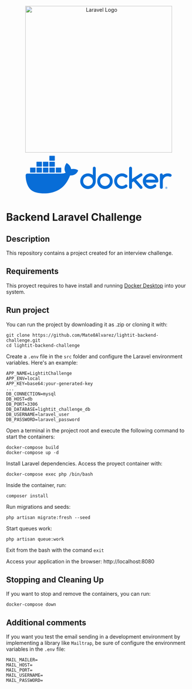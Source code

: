 <p align="center" valign="center"><a href="https://laravel.com" target="_blank"><img src="https://raw.githubusercontent.com/laravel/art/master/logo-lockup/5%20SVG/2%20CMYK/1%20Full%20Color/laravel-logolockup-cmyk-red.svg" width="400" alt="Laravel Logo"></a>
<a href="https://www.docker.com/" target="_blank"><svg viewBox="-5.724 -43.601 2000 600" style="fill:#086dd7;width: 400px"><path d="m934.957 149.221c-10.479-.345-19.253 7.869-19.599 18.348-.014.417-.014.834 0 1.251v94.24c-45.47-36.517-111.933-29.258-148.449 16.211-15.064 18.758-23.271 42.096-23.264 66.153-.996 58.292 45.451 106.354 103.744 107.351 58.292.996 106.354-45.451 107.351-103.743.021-1.203.021-2.405 0-3.607v-176.512c.157-5.29-1.933-10.399-5.753-14.061-3.741-3.658-8.799-5.655-14.03-5.538m-24.799 221.525c-6.741 15.855-19.321 28.513-35.136 35.352-16.569 7.015-35.274 7.015-51.844 0-15.782-6.775-28.314-19.418-34.951-35.26-6.935-16.383-6.935-34.876 0-51.258 6.651-15.789 19.187-28.368 34.951-35.075 16.569-7.015 35.274-7.015 51.844 0 15.814 6.839 28.395 19.495 35.136 35.352 6.933 16.319 6.933 34.755 0 51.074"></path><path d="m1155.344 270.69c-41.243-41.206-108.082-41.176-149.288.067-19.769 19.785-30.876 46.606-30.886 74.574-.996 58.293 45.451 106.355 103.744 107.352 58.292.996 106.354-45.452 107.351-103.744.021-1.202.021-2.404 0-3.607.009-13.882-2.645-27.637-7.815-40.521-5.326-12.813-13.185-24.418-23.106-34.121m-13.63 100.056c-3.371 7.823-8.17 14.95-14.153 21.015-6.036 6.063-13.166 10.929-21.015 14.337-16.558 7.017-35.254 7.017-51.812 0-15.8-6.76-28.347-19.406-34.982-35.259-6.935-16.383-6.935-34.876 0-51.259 6.67-15.765 19.218-28.312 34.982-34.982 16.558-7.017 35.254-7.017 51.812 0 7.849 3.408 14.979 8.273 21.015 14.338 5.983 6.063 10.782 13.19 14.153 21.014 6.893 16.327 6.893 34.747 0 51.074"></path><path d="m1591.747 259.368c.013-2.595-.521-5.163-1.568-7.538-1.066-2.279-2.513-4.36-4.277-6.154-1.742-1.816-3.836-3.261-6.153-4.246-2.448-1.01-5.073-1.522-7.723-1.508-3.742-.025-7.411 1.044-10.554 3.077l-112.7 73.319v-147.221c.1-5.27-1.982-10.347-5.753-14.03-3.626-3.81-8.68-5.929-13.938-5.846-10.857-.068-19.715 8.679-19.783 19.537v.247 261.983c-.063 5.236 2.016 10.271 5.754 13.938 3.653 3.823 8.741 5.943 14.029 5.846 5.241.085 10.276-2.037 13.876-5.846 3.738-3.667 5.817-8.702 5.754-13.938v-67.934l22.983-15.076 87.103 97.81c3.528 3.393 8.275 5.223 13.168 5.076 2.65.03 5.278-.483 7.723-1.508 2.322-.962 4.418-2.397 6.153-4.215 1.792-1.841 3.241-3.987 4.276-6.338 1.048-2.375 1.582-4.943 1.57-7.538.012-5.112-1.938-10.035-5.446-13.753l-80.979-91.226 78.949-51.258c5.099-3.523 7.963-9.475 7.536-15.66"></path><path d="m1264.752 298.505c6.085-6.016 13.258-10.818 21.138-14.153 8.16-3.472 16.945-5.23 25.813-5.169 7.851-.072 15.646 1.326 22.983 4.123 7.353 2.957 14.163 7.116 20.152 12.307 3.641 2.9 8.176 4.445 12.83 4.369 5.304.223 10.459-1.786 14.215-5.538 3.697-3.768 5.707-8.876 5.568-14.153.065-5.729-2.428-11.188-6.8-14.892-18.885-16.903-43.454-26.056-68.796-25.629-58.301 0-105.562 47.262-105.562 105.562-.146 58.216 46.929 105.527 105.145 105.674 25.412.063 49.992-9.056 69.214-25.679 3.965-3.773 6.192-9.019 6.153-14.491.346-10.479-7.868-19.253-18.347-19.599-.417-.014-.835-.014-1.252 0-4.485.02-8.849 1.463-12.461 4.123-5.892 5.189-12.65 9.304-19.968 12.152-7.345 2.762-15.137 4.139-22.983 4.062-8.867.062-17.653-1.697-25.813-5.169-7.873-3.346-15.045-8.147-21.137-14.152-25.862-25.708-25.988-67.514-.281-93.376.094-.094.188-.187.281-.28"></path><path d="m1983.262 252.969c-3.813-3.578-8.345-6.304-13.292-8-5.657-2.031-11.532-3.394-17.506-4.061-5.91-.726-11.859-1.096-17.814-1.108-12.084-.037-24.08 2.045-35.443 6.154-11.137 4.061-21.531 9.923-30.768 17.353v-3.938c-.431-10.883-9.603-19.357-20.486-18.927-10.279.406-18.521 8.647-18.927 18.927v171.897c.43 10.884 9.602 19.357 20.485 18.928 10.28-.406 18.521-8.647 18.928-18.928v-85.934c-.059-8.877 1.699-17.673 5.168-25.844 3.318-7.836 8.113-14.96 14.123-20.983 6.047-6.003 13.178-10.806 21.014-14.153 8.172-3.472 16.967-5.23 25.845-5.169 8.825-.087 17.587 1.511 25.813 4.707 2.599 1.251 5.427 1.953 8.308 2.062 2.649.024 5.276-.489 7.723-1.508 2.319-.98 4.413-2.425 6.153-4.245 1.758-1.793 3.194-3.874 4.246-6.153 1.068-2.434 1.614-5.065 1.6-7.723.191-4.952-1.732-9.751-5.291-13.2"></path><path d="m1800.104 304.966c-16.765-39.188-55.187-64.69-97.81-64.919-58.283-.017-105.545 47.217-105.562 105.501v.03c-.011 58.318 47.256 105.604 105.573 105.614 25.317.005 49.795-9.087 68.97-25.619.277-.276.708-.646.77-.738 1.719-1.392 3.222-3.029 4.461-4.861 6.336-9.125 4.076-21.658-5.045-27.998-7.646-4.967-17.698-4.065-24.338 2.185-.646.585-2.492 2.308-2.799 2.554l-.277.246c-5.617 4.777-12.033 8.526-18.953 11.076-7.32 2.58-15.037 3.851-22.798 3.754-7.153.035-14.264-1.108-21.046-3.385-6.603-2.207-12.828-5.413-18.46-9.507-5.612-4.105-10.544-9.068-14.614-14.707-4.158-5.757-7.34-12.16-9.415-18.952h149.253c5.237.119 10.299-1.891 14.029-5.569 3.839-3.637 5.934-8.745 5.754-14.03.12-13.913-2.504-27.714-7.723-40.612m-161.345 21.012c1.972-6.798 5.094-13.208 9.229-18.952 4.095-5.648 9.059-10.612 14.707-14.707 5.712-4.09 12.008-7.295 18.676-9.507 6.747-2.247 13.812-3.39 20.922-3.385 7.07-.008 14.095 1.136 20.799 3.385 13.307 4.422 24.901 12.887 33.167 24.214 4.221 5.737 7.445 12.145 9.538 18.952z"></path><path d="m1915.942 422.343c-7.543.119-13.562 6.331-13.443 13.875s6.332 13.562 13.875 13.443c7.495-.118 13.494-6.254 13.445-13.75-.085-7.578-6.297-13.652-13.875-13.568 0 0-.001 0-.002 0m0 24.398c-5.975.272-11.039-4.352-11.311-10.326-.271-5.976 4.352-11.04 10.327-11.312 5.975-.271 11.039 4.352 11.311 10.327.009.19.013.382.011.573.204 5.723-4.27 10.527-9.992 10.731-.115.005-.23.007-.346.007"></path><path d="m1919.081 436.342v-.185c1.512-.292 2.65-1.544 2.8-3.076.057-1.175-.432-2.311-1.323-3.077-1.445-.765-3.076-1.106-4.707-.984-1.743-.024-3.484.12-5.2.431v13.538h3.077v-5.446h1.477c1.754 0 2.554.646 2.83 2.154.184 1.143.536 2.252 1.047 3.292h3.415c-.53-1.062-.873-2.207-1.016-3.385-.138-1.473-1.088-2.744-2.462-3.292m-3.723-.985h-1.508v-3.908c.583-.069 1.172-.069 1.754 0 1.97 0 2.893.831 2.893 2.062s-1.415 2-3.076 2"></path><path d="m707.494 193.557c-1.938-1.539-20.029-15.199-58.181-15.199-10.074.044-20.127.908-30.061 2.584-7.384-50.612-49.228-75.288-51.104-76.395l-10.245-5.908-6.738 9.723c-8.438 13.061-14.598 27.459-18.214 42.582-6.831 28.891-2.677 56.027 11.999 79.226-17.722 9.876-46.151 12.307-51.904 12.522h-470.679c-12.294.017-22.27 9.952-22.337 22.245-.549 41.234 6.437 82.222 20.614 120.946 16.214 42.521 40.336 73.842 71.719 93.01 35.167 21.537 92.302 33.844 157.067 33.844 29.258.092 58.461-2.556 87.226-7.907 39.986-7.342 78.463-21.318 113.839-41.352 29.149-16.88 55.383-38.354 77.688-63.596 37.29-42.213 59.505-89.226 76.026-131.007h6.584c40.828 0 65.935-16.338 79.78-30.029 9.201-8.732 16.384-19.369 21.045-31.167l2.923-8.553z"></path><path d="m65.995 228.909h63.073c3.042 0 5.507-2.466 5.507-5.507v-56.182c.017-3.042-2.435-5.521-5.476-5.538-.01 0-.021 0-.031 0h-63.073c-3.042 0-5.507 2.466-5.507 5.507v.031 56.181c0 3.042 2.465 5.508 5.507 5.508z"></path><path d="m152.913 228.909h63.073c3.042 0 5.507-2.466 5.507-5.507v-56.182c.017-3.042-2.435-5.521-5.477-5.538-.01 0-.021 0-.031 0h-63.073c-3.059 0-5.538 2.479-5.538 5.538v56.181c.018 3.047 2.492 5.508 5.539 5.508"></path><path d="m241.153 228.909h63.073c3.042 0 5.507-2.466 5.507-5.507v-56.182c.017-3.042-2.435-5.521-5.477-5.538-.01 0-.021 0-.031 0h-63.073c-3.042 0-5.507 2.466-5.507 5.507v.031 56.181c.001 3.042 2.467 5.508 5.508 5.508z"></path><path d="m328.348 228.909h63.073c3.047 0 5.521-2.46 5.538-5.507v-56.182c0-3.059-2.479-5.538-5.538-5.538h-63.073c-3.042 0-5.507 2.466-5.507 5.507v.031 56.181c0 3.042 2.466 5.508 5.507 5.508z"></path><path d="m152.913 148.083h63.073c3.046-.017 5.507-2.492 5.507-5.538v-56.181c0-3.042-2.466-5.507-5.507-5.507h-63.073c-3.046 0-5.521 2.46-5.538 5.507v56.181c.017 3.052 2.486 5.521 5.538 5.538"></path><path d="m241.153 148.083h63.073c3.046-.017 5.507-2.492 5.507-5.538v-56.181c0-3.042-2.466-5.507-5.507-5.507h-63.073c-3.042 0-5.507 2.466-5.507 5.507v56.181c0 3.046 2.461 5.521 5.507 5.538"></path><path d="m328.348 148.083h63.073c3.052-.017 5.521-2.486 5.538-5.538v-56.181c-.017-3.047-2.491-5.507-5.538-5.507h-63.073c-3.042 0-5.507 2.466-5.507 5.507v56.181c0 3.046 2.461 5.521 5.507 5.538"></path><path d="m328.348 67.227h63.073c3.047 0 5.521-2.461 5.538-5.507v-56.213c-.017-3.047-2.491-5.507-5.538-5.507h-63.073c-3.042 0-5.507 2.465-5.507 5.507v56.212c0 3.042 2.466 5.508 5.507 5.508"></path><path d="m416.312 228.909h63.073c3.047 0 5.521-2.46 5.538-5.507v-56.182c0-3.059-2.479-5.538-5.538-5.538h-63.073c-3.041 0-5.507 2.466-5.507 5.507v.031 56.181c0 3.042 2.466 5.508 5.507 5.508"></path></svg></a></p>

# Backend Laravel Challenge

## Description

This repository contains a project created for an interview challenge.

## Requirements

This proyect requires to have install and running <a href="https://www.docker.com/products/docker-desktop/" target="_blank">Docker Desktop</a> into your system.

## Run project

You can run the project by downloading it as .zip or cloning it with:

```
git clone https://github.com/Mate0Alvarez/lightit-backend-challenge.git
cd lightit-backend-challenge
```

Create a `.env` file in the `src` folder and configure the Laravel environment variables. Here's an example:

```
APP_NAME=LightitChallenge
APP_ENV=local
APP_KEY=base64:your-generated-key
...
DB_CONNECTION=mysql
DB_HOST=db
DB_PORT=3306
DB_DATABASE=lightit_challenge_db
DB_USERNAME=laravel_user
DB_PASSWORD=laravel_password
```

Open a terminal in the project root and execute the following command to start the containers:

```
docker-compose build
docker-compose up -d
```

Install Laravel dependencies. Access the proyect container with:

```
docker-compose exec php /bin/bash
```

Inside the container, run:

```
composer install
```

Run migrations and seeds:

```
php artisan migrate:fresh --seed
```

Start queues work:

```
php artisan queue:work
```

Exit from the bash with the comand `exit`

Access your application in the browser: http://localhost:8080

## Stopping and Cleaning Up

If you want to stop and remove the containers, you can run:

```
docker-compose down
```

## Additional comments

If you want you test the email sending in a development environment by implementing a library like `Mailtrap`, be sure of configure the environment variables in the `.env` file:

```
MAIL_MAILER=
MAIL_HOST=
MAIL_PORT=
MAIL_USERNAME=
MAIL_PASSWORD=
```